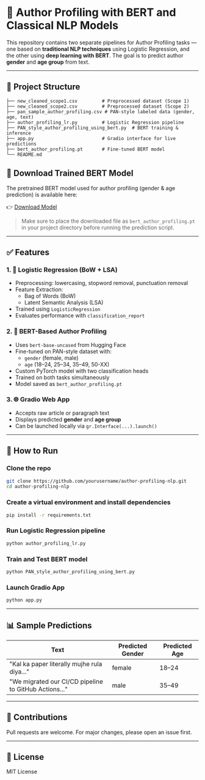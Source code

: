 
# 🧠 Author Profiling with BERT and Classical NLP Models

This repository contains two separate pipelines for Author Profiling tasks — one based on **traditional NLP techniques** using Logistic Regression, and the other using **deep learning with BERT**. The goal is to predict author **gender** and **age group** from text.

---

## 📂 Project Structure

```
├── new_cleaned_scope1.csv         # Preprocessed dataset (Scope 1)
├── new_cleaned_scope2.csv         # Preprocessed dataset (Scope 2)
├── pan_sample_author_profiling.csv # PAN-style labeled data (gender, age, text)
├── author_profiling_lr.py         # Logistic Regression pipeline
├── PAN_style_author_profiling_using_bert.py  # BERT training & inference
├── app.py                         # Gradio interface for live predictions
├── bert_author_profiling.pt       # Fine-tuned BERT model
└── README.md
```
## 🔗 Download Trained BERT Model

The pretrained BERT model used for author profiling (gender & age prediction) is available here:

👉 [Download Model](https://drive.google.com/uc?export=download&id=1_F2jnMIDOBdpXh2VREDxsbeRpITG6sP7)

> Make sure to place the downloaded file as `bert_author_profiling.pt` in your project directory before running the prediction script.

---

## ✅ Features

### 1. 🔢 Logistic Regression (BoW + LSA)

- Preprocessing: lowercasing, stopword removal, punctuation removal
- Feature Extraction:
  - Bag of Words (BoW)
  - Latent Semantic Analysis (LSA)
- Trained using `LogisticRegression`
- Evaluates performance with `classification_report`

### 2. 🤖 BERT-Based Author Profiling

- Uses `bert-base-uncased` from Hugging Face
- Fine-tuned on PAN-style dataset with:
  - `gender` (female, male)
  - `age` (18–24, 25–34, 35–49, 50-XX)
- Custom PyTorch model with two classification heads
- Trained on both tasks simultaneously
- Model saved as `bert_author_profiling.pt`

### 3. 🌐 Gradio Web App

- Accepts raw article or paragraph text
- Displays predicted **gender** and **age group**
- Can be launched locally via `gr.Interface(...).launch()`

---

## 🚀 How to Run

### Clone the repo
```bash
git clone https://github.com/yourusername/author-profiling-nlp.git
cd author-profiling-nlp
```

### Create a virtual environment and install dependencies
```bash
pip install -r requirements.txt
```

### Run Logistic Regression pipeline
```bash
python author_profiling_lr.py
```

### Train and Test BERT model
```bash
python PAN_style_author_profiling_using_bert.py
```

### Launch Gradio App
```bash
python app.py
```

---

## 📊 Sample Predictions

| Text | Predicted Gender | Predicted Age |
|------|------------------|----------------|
| "Kal ka paper literally mujhe rula diya..." | female | 18–24 |
| "We migrated our CI/CD pipeline to GitHub Actions..." | male | 35–49 |

---

## 🤝 Contributions

Pull requests are welcome. For major changes, please open an issue first.

---

## 🧠 License

MIT License

